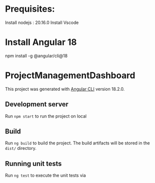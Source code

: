 # Prequisites: 
Install nodejs : 20.16.0
Install Vscode

# Install Angular 18 
 
npm install -g @angular/cli@18

# ProjectManagementDashboard

This project was generated with [Angular CLI](https://github.com/angular/angular-cli) version 18.2.0.

## Development server
Run `npm start` to run the project on local

## Build

Run `ng build` to build the project. The build artifacts will be stored in the `dist/` directory.

## Running unit tests

Run `ng test` to execute the unit tests via 

